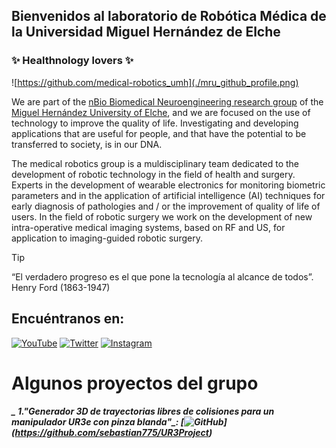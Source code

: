 ## Bienvenidos al laboratorio de Robótica Médica de la Universidad Miguel Hernández de Elche
### ✨ Healthnology lovers ✨

![https://github.com/medical-robotics_umh](./mru_github_profile.png)

We are part of the [nBio Biomedical Neuroengineering research group](http://nbio.umh.es) of the [Miguel Hernández University of Elche](https://www.umh.es), and we are focused on the use of technology to improve the quality of life. Investigating and developing applications that are useful for people, and that have the potential to be transferred to society, is in our DNA.

The medical robotics group is a muldisciplinary team dedicated to the development of robotic technology in the field of health and surgery. Experts in the development of wearable electronics for monitoring biometric parameters and in the application of artificial intelligence (AI) techniques for early diagnosis of pathologies and / or the improvement of quality of life of users. In the field of robotic surgery we work on the development of new intra-operative medical imaging systems, based on RF and US, for application to imaging-guided robotic surgery. 

>[!TIP]
>“El verdadero progreso es el que pone la tecnología al alcance de todos”. Henry Ford (1863-1947)

## Encuéntranos en:
[![YouTube](https://img.shields.io/badge/YouTube-Medical_Robotics_UMH-FF0000?style=for-the-badge&logo=youtube&logoColor=white&labelColor=101010)](https://youtube.com/@grupoinvestigacionnbio3463)
[![Twitter](https://img.shields.io/badge/Twitter-@MedRobotics_UMH-1DA1F2?style=for-the-badge&logo=twitter&logoColor=white&labelColor=101010)](https://twitter.com/medrobotics_UMH)
[![Instagram](https://img.shields.io/badge/Instagram-@MedRobotics_UMH-E4405F?style=for-the-badge&logo=instagram&logoColor=white&labelColor=101010)](https://instagram.com/MedRobotics_UMH)


# Algunos proyectos del grupo
##### _ 1."Generador 3D de trayectorias libres de colisiones para un manipulador UR3e con pinza blanda"_: [![GitHub](https://img.shields.io/badge/GitHub-NombreDelRepo-181717?style=for-the-badge&logo=github&logoColor=white&labelColor=101010)] (https://github.com/sebastian775/UR3Project)
